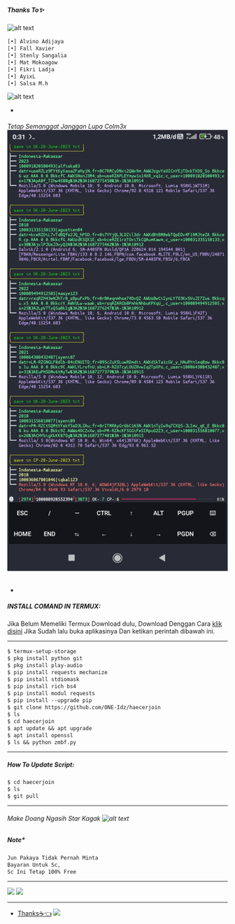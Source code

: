 
<h5 align="left">Thanks To✨ </h5>

![alt text](https://github.com/ONE-Idz/JunPakaya04/blob/main/FB_IMG_16860211287100780.jpg?raw=true)
    
    [•] Alvino Adijaya
    [•] Fall Xavier
    [•] Stenly Sangalia
    [•] Mat Mokoagow
    [•] Fikri Ladja
    [•] AyixL
    [•] Salsa M.h
![alt text](https://github.com/ONE-Idz/JunPakaya04/blob/main/FB_IMG_16860211287100780.jpg?raw=true)

-    


###### Tetap Semanggat Janggan Lupa Colm3x ![alt text](https://github.com/ONE-Idz/JunRecode/blob/main/Screenshot_2023-06-21-00-31-59-501_com.termux.jpg?raw=true)
-

<h5 align="left">INSTALL COMAND IN TERMUX:</h5>
Jika Belum Memeliki Termux Download dulu, Download Denggan Cara <a href="https://f-droid.org/repo/com.termux_118.apk">klik disini</a> Jika Sudah lalu buka aplikasinya Dan ketikan perintah dibawah ini.


- - -

    $ termux-setup-storage
    $ pkg install python git
    $ pkg install play-audio
    $ pip install requests mechanize
    $ pip install stdiomask
    $ pip install rich bs4
    $ pip install modul requests
    $ pip install --upgrade pip
    $ git clone https://github.com/ONE-Idz/haecerjoin
    $ ls
    $ cd haecerjoin
    $ apt update && apt upgrade
    $ apt install openssl
    $ ls && python zmbf.py



- - -

<h5 align="left">How To Update Script:</h5>


    $ cd haecerjoin
    $ ls
    $ git pull

- - -

###### Make Doang Ngasih Star Kagak ![alt text](https://github.com/ONE-Idz/JunPakaya04/blob/main/FB_IMG_16876841817706246.jpg?raw=true)
<h5 align="left">Note* </h5>
    
    Jun Pakaya Tidak Pernah Minta
    Bayaran Untuk Sc,
    Sc Ini Tetap 100% Free
    

   
---   

[![](https://img.shields.io/badge/Whatsapp-JUN-red?logo=Whatsapp&logoColor=Brightgreen&labelColor=white)](https://wa.me/6282196816220?text=Permisi+Sob!)
[![](https://img.shields.io/badge/Facebook-blue?logo=Facebook&logoColor=blue&labelColor=white)](https://www.facebook.com/jun.picscurnot)

---
- <a href="https://www.mediafire.com/file/ye2rkv4wlaebwk0/repo/Kakak_Adik_Ngent0d.mp4/file">Thanks☕👈</a> [![](https://github.com/ONE-Idz/JunPakaya04/blob/main/1687113821-114.125.180.53.png)](https://wa.me/6282196816220?text=Permisi+Sob!)


